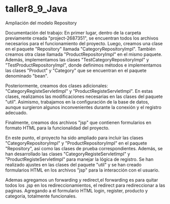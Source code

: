 # taller8_9_Java
Ampliación del modelo Repository

Documentación del trabajo: En primer lugar, dentro de la carpeta previamente creada "project-2687351", se encuentran todos los archivos necesarios para el funcionamiento del proyecto. Luego, creamos una clase en el paquete "Repository" llamada "CategoryRepositoryImpl". También creamos otra clase llamada "ProductRepositoryImpl" en el mismo paquete. Además, implementamos las clases "TestCategoryRepositoryImpl" y "TestProductRepositoryImpl", donde definimos métodos e implementamos las clases "Product" y "Category" que se encuentran en el paquete denominado "bean".

Posteriormente, creamos dos clases adicionales: "CategoryRegisteServletImpl" y "ProductRegisteServletImpl". En estas clases, realizamos las modificaciones necesarias en las clases del paquete "util". Asimismo, trabajamos en la configuración de la base de datos, aunque surgieron algunos inconvenientes durante la conexión y el registro adecuado.

Finalmente, creamos dos archivos "jsp" que contienen formularios en formato HTML para la funcionalidad del proyecto.

En este punto, el proyecto ha sido ampliado para incluir las clases "CategoryRepositoryImpl" y "ProductRepositoryImpl" en el paquete "Repository", así como las clases de prueba correspondientes. Además, se han desarrollado las clases "CategoryRegisteServletImpl" y "ProductRegisteServletImpl" para manejar la lógica de registro. Se han realizado ajustes en las clases del paquete "util" y se han creado formularios HTML en los archivos "jsp" para la interacción con el usuario.

Ademas agregamos un forwarding y redirect,el forwarding es para quitar todos los .jsp en los redireccionamientos, el redirect para redireccionar a las paginas.
Agregando a el formulario HTML login, register, producto y categoría, totalmente funcionales.
